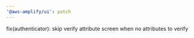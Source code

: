 ```yaml
---
'@aws-amplify/ui': patch
---
```


fix(authenticator): skip verify attribute screen when no attributes to verify
